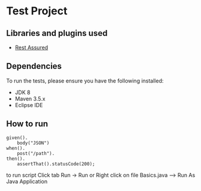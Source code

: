 # Test Project
## Libraries and plugins used

- [Rest Assured](https://rest-assured.io/)

## Dependencies

To run the tests, please ensure you have the following installed:

- JDK 8
- Maven 3.5.x
- Eclipse IDE

## How to run

```
given().
    body("JSON")
when().
    post("/path").
then().
    assertThat().statusCode(200);
```

to run script
Click tab Run -> Run or Right click on file Basics.java --> Run As Java Application
